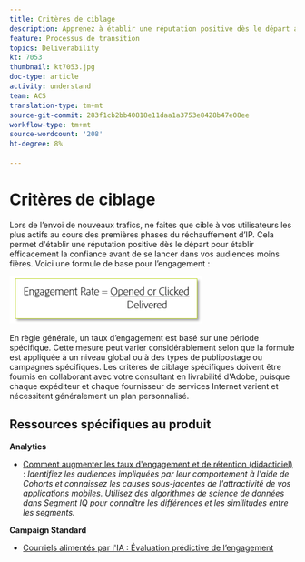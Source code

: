 ```yaml
---
title: Critères de ciblage
description: Apprenez à établir une réputation positive dès le départ afin de bâtir une confiance efficace avant de faire appel à vos audiences moins fières.
feature: Processus de transition
topics: Deliverability
kt: 7053
thumbnail: kt7053.jpg
doc-type: article
activity: understand
team: ACS
translation-type: tm+mt
source-git-commit: 283f1cb2bb40818e11daa1a3753e8428b47e08ee
workflow-type: tm+mt
source-wordcount: '208'
ht-degree: 8%

---
```



# Critères de ciblage

Lors de l’envoi de nouveaux trafics, ne faites que cible à vos utilisateurs les plus actifs au cours des premières phases du réchauffement d’IP. Cela permet d&#39;établir une réputation positive dès le départ pour établir efficacement la confiance avant de se lancer dans vos audiences moins fières. Voici une formule de base pour l’engagement :

![Formule d&#39;engagement](../assets/formula-for-enagement.png)

En règle générale, un taux d’engagement est basé sur une période spécifique. Cette mesure peut varier considérablement selon que la formule est appliquée à un niveau global ou à des types de publipostage ou campagnes spécifiques. Les critères de ciblage spécifiques doivent être fournis en collaborant avec votre consultant en livrabilité d&#39;Adobe, puisque chaque expéditeur et chaque fournisseur de services Internet varient et nécessitent généralement un plan personnalisé.

## Ressources spécifiques au produit

**Analytics**

* [Comment augmenter les taux d&#39;engagement et de rétention (didacticiel)](https://experienceleague.adobe.com/docs/analytics-learn/tutorials/mobile-app-analytics/measuring-mobile-analytics/how-to-increase-engagement-and-retention-rates.html?lang=en#mobile-app-analytics) :  *Identifiez les audiences impliquées par leur comportement à l&#39;aide de Cohorts et connaissez les causes sous-jacentes de l&#39;attractivité de vos applications mobiles. Utilisez des algorithmes de science de données dans Segment IQ pour connaître les différences et les similitudes entre les segments.*

**Campaign Standard**

* [Courriels alimentés par l&#39;IA : Évaluation prédictive de l’engagement](https://experienceleague.adobe.com/docs/campaign-standard/using/testing-and-sending/preparing-and-testing-messages/predictive.html#predictive-scoring)

